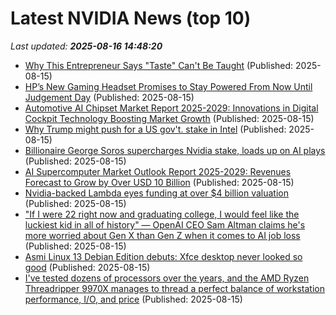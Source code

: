 # Latest NVIDIA News (top 10)
_Last updated: **2025-08-16 14:48:20**_

- [Why This Entrepreneur Says "Taste" Can't Be Taught](https://www.forbes.com/video/2caa5cb9-c2f5-464f-84ae-8f7da44d8ed5/why-this-entrepreneur-says-taste-cant-be-taught/) (Published: 2025-08-15)
- [HP’s New Gaming Headset Promises to Stay Powered From Now Until Judgement Day](https://gizmodo.com/hps-new-gaming-headset-promises-to-stay-powered-from-now-until-judgement-day-2000643627) (Published: 2025-08-15)
- [Automotive AI Chipset Market Report 2025-2029: Innovations in Digital Cockpit Technology Boosting Market Growth](https://www.globenewswire.com/news-release/2025/08/15/3134346/28124/en/Automotive-AI-Chipset-Market-Report-2025-2029-Innovations-in-Digital-Cockpit-Technology-Boosting-Market-Growth.html) (Published: 2025-08-15)
- [Why Trump might push for a US gov't. stake in Intel](https://finance.yahoo.com/video/why-trump-might-push-us-143644011.html) (Published: 2025-08-15)
- [Billionaire George Soros supercharges Nvidia stake, loads up on AI plays](https://biztoc.com/x/a5b1996c19ee9c43) (Published: 2025-08-15)
- [AI Supercomputer Market Outlook Report 2025-2029: Revenues Forecast to Grow by Over USD 10 Billion](https://www.globenewswire.com/news-release/2025/08/15/3134344/28124/en/AI-Supercomputer-Market-Outlook-Report-2025-2029-Revenues-Forecast-to-Grow-by-Over-USD-10-Billion.html) (Published: 2025-08-15)
- [Nvidia-backed Lambda eyes funding at over $4 billion valuation](https://biztoc.com/x/e2a3747cfd7c3fe2) (Published: 2025-08-15)
- ["If I were 22 right now and graduating college, I would feel like the luckiest kid in all of history" — OpenAI CEO Sam Altman claims he's more worried about Gen X than Gen Z when it comes to AI job loss](https://www.windowscentral.com/artificial-intelligence/openai-chatgpt/openai-sam-altman-gen-x-ai-job-loss-gen-z) (Published: 2025-08-15)
- [Asmi Linux 13 Debian Edition debuts: Xfce desktop never looked so good](https://www.theregister.com/2025/08/15/asmi_13_debian_edition/) (Published: 2025-08-15)
- [I've tested dozens of processors over the years, and the AMD Ryzen Threadripper 9970X manages to thread a perfect balance of workstation performance, I/O, and price](https://www.techradar.com/pro/amd-ryzen-threadripper-9970x) (Published: 2025-08-15)
